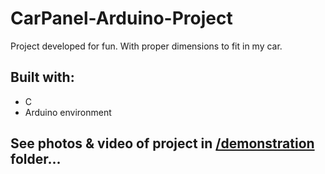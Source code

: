 # CarPanel-Arduino-Project
Project developed for fun. With proper dimensions to fit in my car.
## Built with:
  * C
  * Arduino environment
  
## See photos & video of project in [/demonstration](https://github.com/marko-hudomal/CarPanel-Arduino-Project/tree/master/demonstration) folder...
